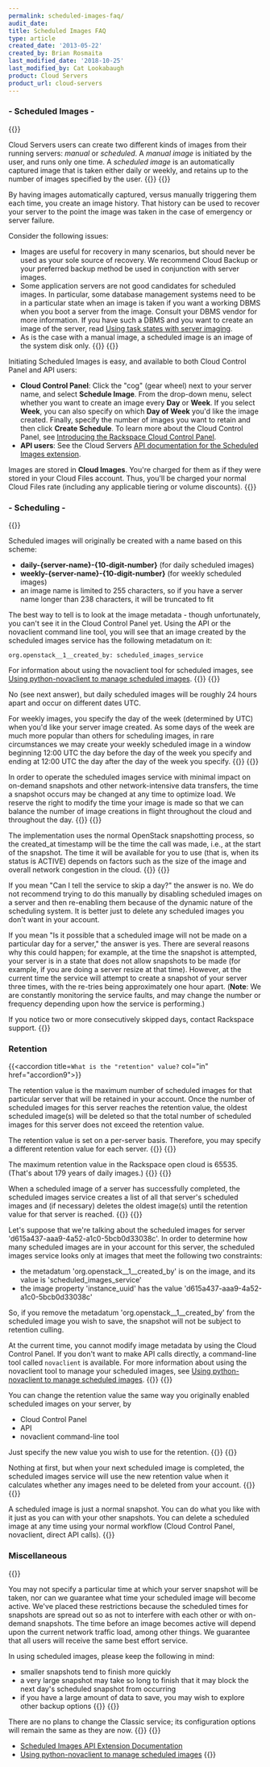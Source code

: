 ```yaml
---
permalink: scheduled-images-faq/
audit_date:
title: Scheduled Images FAQ
type: article
created_date: '2013-05-22'
created_by: Brian Rosmaita
last_modified_date: '2018-10-25'
last_modified_by: Cat Lookabaugh
product: Cloud Servers
product_url: cloud-servers
---
```


### - Scheduled Images -


{{<accordion title="What are Scheduled Images?" col="in" href="accordion1">}}

Cloud Servers users can create two different kinds of images from their
running servers: *manual* or *scheduled*. A *manual image* is initiated
by the user, and runs only one time. A *scheduled image* is an
automatically captured image that is taken either daily or weekly, and
retains up to the number of images specified by the user.
{{</accordion>}}
{{<accordion title="Why would I use Scheduled Images?" col="in" href="accordion2">}}

By having images automatically captured, versus manually triggering them
each time, you create an image history. That history can be used to
recover your server to the point the image was taken in the case of
emergency or server failure.

Consider the following issues:

-   Images are useful for recovery in many scenarios, but should never
    be used as your sole source of recovery. We recommend Cloud Backup
    or your preferred backup method be used in conjunction with
    server images.
-   Some application servers are not good candidates for
    scheduled images. In particular, some database management systems
    need to be in a particular state when an image is taken if you want
    a working DBMS when you boot a server from the image. Consult your
    DBMS vendor for more information. If you have such a DBMS and you
    want to create an image of the server, read [Using task states with
    server
    imaging](/support/how-to/using-task-states-with-server-imaging).
-   As is the case with a manual image, a scheduled image is an image of
    the system disk only.
{{</accordion>}}
{{<accordion title="How do I use Scheduled Images?" col="in" href="accordion3">}}

Initiating Scheduled Images is easy, and available to both Cloud Control Panel
and API users:

-   **Cloud Control Panel**: Click the "cog" (gear wheel) next to your server
    name, and select **Schedule Image**. From the drop-down menu, select whether
    you want to create an image every **Day** or **Week**.  If you
    select **Week**, you can also specify on which **Day of Week** you'd
    like the image created.  Finally, specify the number of images you
    want to retain and then click **Create Schedule**.  To learn more about
    the Cloud Control Panel, see
    [Introducing the Rackspace Cloud Control Panel](/support/how-to/introducing-the-rackspace-cloud-control-panel).
-   **API users**: See the Cloud Servers [API documentation for the
    Scheduled Images
    extension](https://developer.rackspace.com/docs/cloud-servers/v2/developer-guide/#enable-scheduled-images).

Images are stored in **Cloud Images**.  You're charged for them as if they were
stored in your Cloud Files account.  Thus, you'll be charged your normal Cloud
Files rate (including any applicable tiering or volume discounts).
{{</accordion>}}

### - Scheduling -

{{<accordion title="How can I tell scheduled images from snapshots I took myself when I look at my image list?" col="in" href="accordion4">}}

Scheduled images will originally be created with a name based on this
scheme:

-   **daily-{server-name}-{10-digit-number}** (for daily
    scheduled images)
-   **weekly-{server-name}-{10-digit-number}** (for weekly
    scheduled images)
-   an image name is limited to 255 characters, so if you have a server
    name longer than 238 characters, it will be truncated to fit

The best way to tell is to look at the image metadata - though
unfortunately, you can't see it in the Cloud Control Panel yet. Using
the API or the novaclient command line tool, you will see that an image
created by the scheduled images service has the following metadatum on
it:

    org.openstack__1__created_by: scheduled_images_service

For information about using the novaclient tool for scheduled images,
see [Using python-novaclient to manage scheduled
images](/support/how-to/using-python-novaclient-to-manage-scheduled-images).
{{</accordion>}}
{{<accordion title="Is there a minimum or maximum time between scheduled images?" col="in" href="accordion5">}}

No (see next answer), but daily scheduled images will be roughly 24
hours apart and occur on different dates UTC.

For weekly images, you specify the day of the week (determined by UTC)
when you'd like your server image created. As some days of the week are
much more popular than others for scheduling images, in rare
circumstances we may create your weekly scheduled image in a window
beginning 12:00 UTC the day before the day of the week you specify and
ending at 12:00 UTC the day after the day of the week you specify.
{{</accordion>}}
{{<accordion title="Will they occur on the same time each day?" col="in" href="accordion6">}}

In order to operate the scheduled images service with minimal impact on
on-demand snapshots and other network-intensive data transfers, the time
a snapshot occurs may be changed at any time to optimize load.  We
reserve the right to modify the time your image is made so that we can
balance the number of image creations in flight throughout the cloud
and throughout the day.
{{</accordion>}}
{{<accordion title="Will the image created\_at reflect the completion or start time?" col="in" href="accordion7">}}

The implementation uses the normal OpenStack snapshotting process, so
the created\_at timestamp will be the time the call was made, i.e., at
the start of the snapshot.  The time it will be available for you to use
(that is, when its status is ACTIVE) depends on factors such as the size
of the image and overall network congestion in the cloud.
{{</accordion>}}
{{<accordion title="Can I miss a day?" col="in" href="accordion8">}}

If you mean "Can I tell the service to skip a day?" the answer is no. We
do not recommend trying to do this manually by disabling scheduled
images on a server and then re-enabling them because of the dynamic
nature of the scheduling system. It is better just to delete any
scheduled images you don't want in your account.

If you mean "Is it possible that a scheduled image will not be made on a
particular day for a server," the answer is yes. There are several
reasons why this could happen; for example, at the time the snapshot is
attempted, your server is in a state that does not allow snapshots to be
made (for example, if you are doing a server resize at that time).
However, at the current time the service will attempt to create a
snapshot of your server three times, with the re-tries being
approximately one hour apart. (**Note**: We are constantly monitoring
the service faults, and may change the number or frequency depending
upon how the service is performing.)

If you notice two or more consecutively skipped days, contact Rackspace
support.
{{</accordion>}}

### Retention

{{<accordion title=`What is the "retention" value?` col="in" href="accordion9">}}

The retention value is the maximum number of scheduled images for that
particular server that will be retained in your account.  Once the
number of scheduled images for this server reaches the retention value,
the oldest scheduled image(s) will be deleted so that the total number
of scheduled images for this server does not exceed the retention value.

The retention value is set on a per-server basis. Therefore, you may
specify a different retention value for each server.
{{</accordion>}}
{{<accordion title="What is the maximum retention value?" col="in" href="accordion10">}}

The maximum retention value in the Rackspace open cloud is 65535.
(That's about 179 years of daily images.)
{{</accordion>}}
{{<accordion title="When does automatic deletion occur?" col="in" href="accordion11">}}

When a scheduled image of a server has successfully completed, the
scheduled images service creates a list of all that server's scheduled
images and (if necessary) deletes the oldest image(s) until the
retention value for that server is reached.
{{</accordion>}}
{{<accordion title="What if I don't want certain images automatically deleted?" col="in" href="accordion12">}}

Let's suppose that we're talking about the scheduled images for server
'd615a437-aaa9-4a52-a1c0-5bcb0d33038c'. In order to determine how many
scheduled images are in your account for this server, the scheduled
images service looks only at images that meet the following two
constraints:

-   the metadatum 'org.openstack\_\_1\_\_created\_by' is on the image,
    and its value is 'scheduled\_images\_service'
-   the image property 'instance\_uuid' has the value
    'd615a437-aaa9-4a52-a1c0-5bcb0d33038c'

So, if you remove the metadatum 'org.openstack\_\_1\_\_created\_by' from
the scheduled image you wish to save, the snapshot will not be subject
to retention culling.

At the current time, you cannot modify image metadata by using the Cloud
Control Panel. If you don't want to make API calls directly, a
command-line tool called `novaclient` is available. For more information
about using the novaclient tool to manage your scheduled images, see
[Using python-novaclient to manage scheduled
images](/support/how-to/using-python-novaclient-to-manage-scheduled-images).
{{</accordion>}}
{{<accordion title="How can I change the retention value on my server?" col="in" href="accordion13">}}

You can change the retention value the same way you originally enabled
scheduled images on your server, by

-   Cloud Control Panel
-   API
-   novaclient command-line tool

Just specify the new value you wish to use for the retention.
{{</accordion>}}
{{<accordion title="What happens to the scheduled images in my account when I change the retention value?" col="in" href="accordion14">}}

Nothing at first, but when your next scheduled image is completed, the
scheduled images service will use the new retention value when it
calculates whether any images need to be deleted from your account.
{{</accordion>}}
{{<accordion title="What if I want to delete a scheduled image right away?" col="in" href="accordion15">}}

A scheduled image is just a normal snapshot. You can do what you like
with it just as you can with your other snapshots. You can delete a
scheduled image at any time using your normal workflow (Cloud Control Panel,
novaclient, direct API calls).
{{</accordion>}}

### Miscellaneous

{{<accordion title="Can I schedule when my image starts or completes?" col="in" href="accordion16">}}

You may not specify a particular time
at which your server snapshot will be taken, nor can we guarantee what
time your scheduled image will become active. We've placed these
restrictions because the scheduled times for snapshots are spread out so
as not to interfere with each other or with on-demand snapshots. The
time before an image becomes active will depend upon the current network
traffic load, among other things. We guarantee that all users will
receive the same best effort service.

In using scheduled images, please keep the following in mind:

-   smaller snapshots tend to finish more quickly
-   a very large snapshot may take so long to finish that it may block
    the next day's scheduled snapshot from occurring
-   if you have a large amount of data to save, you may wish to explore
    other backup options
{{</accordion>}}
{{<accordion title="A service similar to scheduled images exists in the Classic Rackspace Cloud. Will the Classic service stay the same, or will it change to work like scheduled images in the Rackspace Open Cloud?" col="in" href="accordion17">}}

There are no plans to change the Classic service; its configuration
options will remain the same as they are now.
{{</accordion>}}
{{<accordion title="Where can I get more information about Scheduled Images?" col="in" href="accordion18">}}

-   [Scheduled Images API Extension
    Documentation](https://developer.rackspace.com/docs/cloud-servers/v2/developer-guide/#enable-scheduled-images)
-   [Using python-novaclient to manage scheduled
    images](/support/how-to/using-python-novaclient-to-manage-scheduled-images)
{{</accordion>}}
